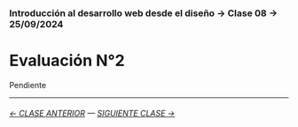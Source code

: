 ### Introducción al desarrollo web desde el diseño → Clase 08 → 25/09/2024

# Evaluación N°2

Pendiente

- - - - - - - - - - - - -

###### [← CLASE ANTERIOR](https://github.com/profesorfaco/opr/tree/main/clase-07) — [SIGUIENTE CLASE →](https://github.com/profesorfaco/opr/tree/main/clase-09)
